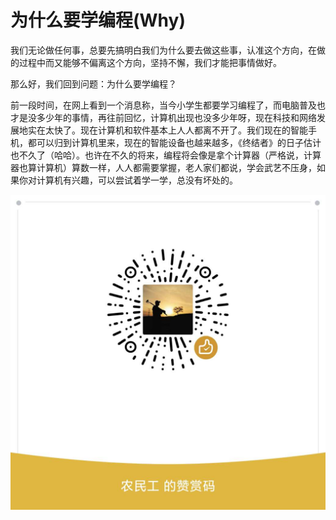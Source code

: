 # 为什么要学编程(Why)

我们无论做任何事，总要先搞明白我们为什么要去做这些事，认准这个方向，在做的过程中而又能够不偏离这个方向，坚持不懈，我们才能把事情做好。

那么好，我们回到问题：为什么要学编程？

前一段时间，在网上看到一个消息称，当今小学生都要学习编程了，而电脑普及也才是没多少年的事情，再往前回忆，计算机出现也没多少年呀，现在科技和网络发展地实在太快了。现在计算机和软件基本上人人都离不开了。我们现在的智能手机，都可以归到计算机里来，现在的智能设备也越来越多，《终结者》的日子估计也不久了（哈哈）。也许在不久的将来，编程将会像是拿个计算器（严格说，计算器也算计算机）算数一样，人人都需要掌握，老人家们都说，学会武艺不压身，如果你对计算机有兴趣，可以尝试着学一学，总没有坏处的。

![打赏](../images/dashang.jpg)

